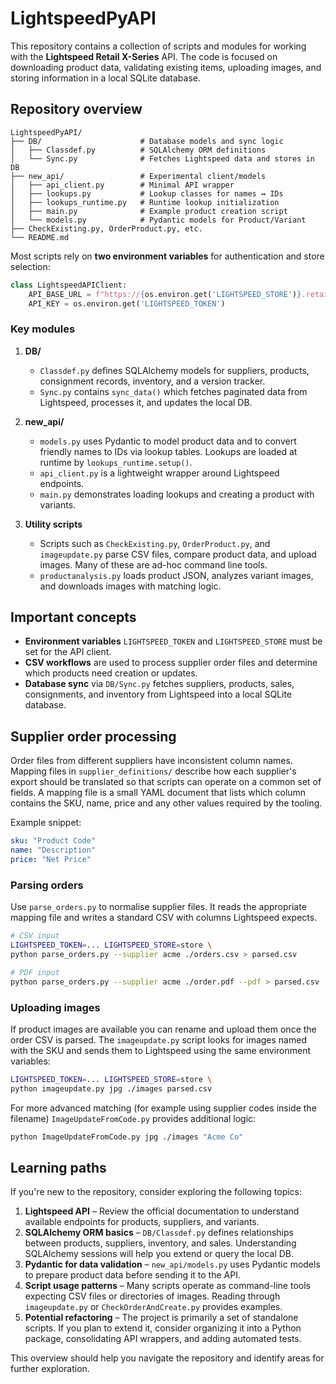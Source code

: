 # LightspeedPyAPI

This repository contains a collection of scripts and modules for working with the **Lightspeed Retail X-Series** API. The code is focused on downloading product data, validating existing items, uploading images, and storing information in a local SQLite database.

## Repository overview

```
LightspeedPyAPI/
├── DB/                      # Database models and sync logic
│   ├── Classdef.py          # SQLAlchemy ORM definitions
│   └── Sync.py              # Fetches Lightspeed data and stores in DB
├── new_api/                 # Experimental client/models
│   ├── api_client.py        # Minimal API wrapper
│   ├── lookups.py           # Lookup classes for names ↔ IDs
│   ├── lookups_runtime.py   # Runtime lookup initialization
│   ├── main.py              # Example product creation script
│   └── models.py            # Pydantic models for Product/Variant
├── CheckExisting.py, OrderProduct.py, etc.
└── README.md
```

Most scripts rely on **two environment variables** for authentication and store selection:

```python
class LightspeedAPIClient:
    API_BASE_URL = f"https://{os.environ.get('LIGHTSPEED_STORE')}.retail.api.lightspeedapp.app/api"
    API_KEY = os.environ.get('LIGHTSPEED_TOKEN')
```

### Key modules

1. **DB/**
   - `Classdef.py` defines SQLAlchemy models for suppliers, products, consignment records, inventory, and a version tracker.
   - `Sync.py` contains `sync_data()` which fetches paginated data from Lightspeed, processes it, and updates the local DB.

2. **new_api/**
   - `models.py` uses Pydantic to model product data and to convert friendly names to IDs via lookup tables. Lookups are loaded at runtime by `lookups_runtime.setup()`.
   - `api_client.py` is a lightweight wrapper around Lightspeed endpoints.
   - `main.py` demonstrates loading lookups and creating a product with variants.

3. **Utility scripts**
   - Scripts such as `CheckExisting.py`, `OrderProduct.py`, and `imageupdate.py` parse CSV files, compare product data, and upload images. Many of these are ad-hoc command line tools.
   - `productanalysis.py` loads product JSON, analyzes variant images, and downloads images with matching logic.

## Important concepts

- **Environment variables** `LIGHTSPEED_TOKEN` and `LIGHTSPEED_STORE` must be set for the API client.
- **CSV workflows** are used to process supplier order files and determine which products need creation or updates.
- **Database sync** via `DB/Sync.py` fetches suppliers, products, sales, consignments, and inventory from Lightspeed into a local SQLite database.

## Supplier order processing

Order files from different suppliers have inconsistent column names.  Mapping files in `supplier_definitions/` describe how each supplier's export should be translated so that scripts can operate on a common set of fields.  A mapping file is a small YAML document that lists which column contains the SKU, name, price and any other values required by the tooling.

Example snippet:

```yaml
sku: "Product Code"
name: "Description"
price: "Net Price"
```

### Parsing orders

Use `parse_orders.py` to normalise supplier files.  It reads the appropriate mapping file and writes a standard CSV with columns Lightspeed expects.

```bash
# CSV input
LIGHTSPEED_TOKEN=... LIGHTSPEED_STORE=store \
python parse_orders.py --supplier acme ./orders.csv > parsed.csv

# PDF input
python parse_orders.py --supplier acme ./order.pdf --pdf > parsed.csv
```

### Uploading images

If product images are available you can rename and upload them once the order CSV is parsed.  The `imageupdate.py` script looks for images named with the SKU and sends them to Lightspeed using the same environment variables:

```bash
LIGHTSPEED_TOKEN=... LIGHTSPEED_STORE=store \
python imageupdate.py jpg ./images parsed.csv
```

For more advanced matching (for example using supplier codes inside the filename) `ImageUpdateFromCode.py` provides additional logic:

```bash
python ImageUpdateFromCode.py jpg ./images "Acme Co"
```

## Learning paths

If you're new to the repository, consider exploring the following topics:

1. **Lightspeed API** – Review the official documentation to understand available endpoints for products, suppliers, and variants.
2. **SQLAlchemy ORM basics** – `DB/Classdef.py` defines relationships between products, suppliers, inventory, and sales. Understanding SQLAlchemy sessions will help you extend or query the local DB.
3. **Pydantic for data validation** – `new_api/models.py` uses Pydantic models to prepare product data before sending it to the API.
4. **Script usage patterns** – Many scripts operate as command-line tools expecting CSV files or directories of images. Reading through `imageupdate.py` or `CheckOrderAndCreate.py` provides examples.
5. **Potential refactoring** – The project is primarily a set of standalone scripts. If you plan to extend it, consider organizing it into a Python package, consolidating API wrappers, and adding automated tests.

This overview should help you navigate the repository and identify areas for further exploration.

